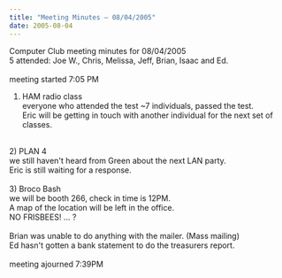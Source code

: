 ```yaml
---
title: "Meeting Minutes – 08/04/2005"
date: 2005-08-04
---
```

Computer Club meeting minutes for 08/04/2005<br>
   5 attended: Joe W., Chris, Melissa, Jeff, Brian, Isaac and Ed.<br>
   <br>
   meeting started 7:05 PM<br>
   1) HAM radio class<br>
   everyone who attended the test ~7 individuals, passed the test.<br>
   Eric will be getting in touch with another individual for the next set of classes.<br>
   <br>
   2) PLAN 4<br>
   we still haven't heard from Green about the next LAN party.<br>
   Eric is still waiting for a response.<br>
   <br>
   3) Broco Bash<br>
   we will be booth 266, check in time is 12PM.<br>
   A map of the location will be left in the office.<br>
   NO FRISBEES! ... ?<br>
   <br>
   Brian was unable to do anything with the mailer. (Mass mailing)<br>
   Ed hasn't gotten a bank statement to do the treasurers report.<br>
   <br>
   meeting ajourned 7:39PM<br>
   
